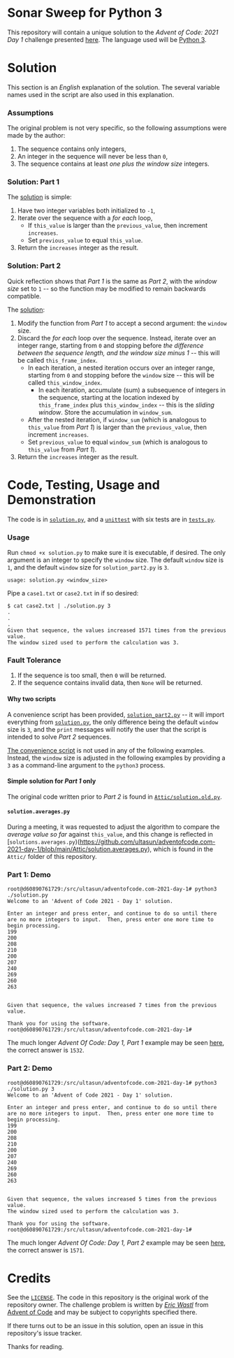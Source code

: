 # Sonar Sweep for Python 3
This repository will contain a unique solution to the *Advent of Code: 2021 Day 1* challenge presented [here](https://adventofcode.com/2021/day/1).  The language used will be [Python 3](https://docs.python.org/3/).

# Solution
This section is an *English* explanation of the solution.  The several variable names used in the script are also used in this explanation.

### Assumptions
The original problem is not very specific, so the following assumptions were made by the author:
1. The sequence contains only integers,
2. An integer in the sequence will never be less than `0`,
3. The sequence contains at least *one plus the window size* integers.

### Solution: Part 1
The [solution](https://github.com/ultasun/adventofcode.com-2021-day-1/blob/main/Attic/solution.old.py) is simple:
1. Have two integer variables both initialized to `-1`,
2. Iterate over the sequence with a *for each* loop,
   - If `this_value` is larger than the `previous_value`, then increment `increases`.
   - Set `previous_value` to equal `this_value`.
3. Return the `increases` integer as the result.

### Solution: Part 2
Quick reflection shows that *Part 1* is the same as *Part 2*, with the *window size* set to `1` -- so the function may be modified to remain backwards compatible.

The [solution](https://github.com/ultasun/adventofcode.com-2021-day-1/blob/main/solution.py):
1. Modify the function from *Part 1* to accept a second argument: the `window` size.
2. Discard the *for each* loop over the sequence.  Instead, iterate over an integer range, starting from `0` and stopping before *the difference between the sequence length, and the window size minus 1* -- this will be called `this_frame_index`.
   - In each iteration, a nested iteration occurs over an integer range, starting from `0` and stopping before the `window` size -- this will be called `this_window_index`.
     - In each iteration, accumulate (sum) a subsequence of integers in the sequence, starting at the location indexed by `this_frame_index` plus `this_window_index` -- this is the *sliding window*.  Store the accumulation in `window_sum`.
   - After the nested iteration, if `window_sum` (which is analogous to `this_value` from *Part 1*) is larger than the `previous_value`, then increment `increases`.
   - Set `previous_value` to equal `window_sum` (which is analogous to `this_value` from *Part 1*).
3. Return the `increases` integer as the result.

# Code, Testing, Usage and Demonstration
The code is in [`solution.py`](https://github.com/ultasun/adventofcode.com-2021-day-1/blob/main/solution.py), and a [`unittest`](https://docs.python.org/3/library/unittest.html) with six tests are in [`tests.py`](https://github.com/ultasun/adventofcode.com-2021-day-1/blob/main/tests.py).

### Usage
Run `chmod +x solution.py` to make sure it is executable, if desired.
The only argument is an integer to specify the `window` size.
The default `window` size is `1`, and the default `window` size for `solution_part2.py` is `3`. 
```
usage: solution.py <window_size>
```
Pipe a `case1.txt` or `case2.txt` in if so desired:
```
$ cat case2.txt | ./solution.py 3
.
.
.
Given that sequence, the values increased 1571 times from the previous value.
The window sized used to perform the calculation was 3.
```

### Fault Tolerance
1. If the sequence is too small, then `0` will be returned.
2. If the sequence contains invalid data, then `None` will be returned.

#### Why two scripts
A convenience script has been provided, [`solution_part2.py`](https://github.com/ultasun/adventofcode.com-2021-day-1/blob/main/solution_part2.py) -- it will import everything from [`solution.py`](https://github.com/ultasun/adventofcode.com-2021-day-1/blob/main/solution.py), the only difference being the default `window` size is `3`, and the `print` messages will notify the user that the script is intended to solve *Part 2* sequences.

[The convenience script](https://github.com/ultasun/adventofcode.com-2021-day-1/blob/main/solution_part2.py) is not used in any of the following examples.  Instead, the `window` size is adjusted in the following examples by providing a `3` as a command-line argument to the `python3` process.

#### Simple solution for *Part 1* only
The original code written prior to *Part 2* is found in [`Attic/solution.old.py`](https://github.com/ultasun/adventofcode.com-2021-day-1/blob/main/Attic/solution.old.py).

#### `solution.averages.py`
During a meeting, it was requested to adjust the algorithm to compare the *average value so far* against `this_value`, and this change is reflected in [`solutions.averages.py`)(https://github.com/ultasun/adventofcode.com-2021-day-1/blob/main/Attic/solution.averages.py), which is found in the `Attic/` folder of this repository.

### Part 1: Demo
```
root@d60890761729:/src/ultasun/adventofcode.com-2021-day-1# python3 ./solution.py
Welcome to an 'Advent of Code 2021 - Day 1' solution.

Enter an integer and press enter, and continue to do so until there are no more integers to input.  Then, press enter one more time to begin processing.
199
200
208
210
200
207
240
269
260
263


Given that sequence, the values increased 7 times from the previous value.

Thank you for using the software.
root@d60890761729:/src/ultasun/adventofcode.com-2021-day-1# 
```

The much longer *Advent Of Code: Day 1, Part 1* example may be seen [here](https://github.com/ultasun/adventofcode.com-2021-day-1/blob/main/demo_part1.txt), the correct answer is `1532`.

### Part 2: Demo
```
root@d60890761729:/src/ultasun/adventofcode.com-2021-day-1# python3 ./solution.py 3
Welcome to an 'Advent of Code 2021 - Day 1' solution.

Enter an integer and press enter, and continue to do so until there are no more integers to input.  Then, press enter one more time to begin processing.
199
200
208
210
200
207
240
269
260
263


Given that sequence, the values increased 5 times from the previous value.
The window sized used to perform the calculation was 3.

Thank you for using the software.
root@d60890761729:/src/ultasun/adventofcode.com-2021-day-1#
```

The much longer *Advent Of Code: Day 1, Part 2* example may be seen [here](https://github.com/ultasun/adventofcode.com-2021-day-1/blob/main/demo_part2.txt), the correct answer is `1571`.

# Credits
See the [`LICENSE`](https://github.com/ultasun/adventofcode.com-2021-day-1/blob/main/LICENSE).  The code in this repository is the original work of the repository owner.  The challenge problem is written by [*Eric Wastl*](http://was.tl) from [Advent of Code](https://adventofcode.com/) and may be subject to copyrights specified there.

If there turns out to be an issue in this solution, open an issue in this repository's issue tracker.

Thanks for reading.
